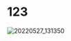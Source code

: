 # 123
![20220527_131350](https://user-images.githubusercontent.com/107411366/173359754-f6bbe46e-40e6-45ad-ac52-9cf6fad1a272.jpg)
